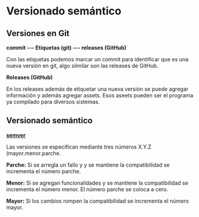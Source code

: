 # Versionado semántico

## Versiones en Git

**commit --- Etiquetas (git) --- releases (GitHub)**

Con las etiquetas podemos marcar un commit para identificar que es una nueva
versión en git, algo silmilar son las releases de GitHub.

**Releases (GitHub)**

En los releases además de etiquetar una nueva versión se puede agregar
información y además agregar assets. Esos aseets pueden ser el programa ya
compilado para diversos sistemas.

## Versionado semántico

[**semver**](https://semver.org/lang/es/)

Las versiones se especifican mediante tres números X.Y.Z (mayor.menor.parche.

**Parche:** Si se arregla un fallo y y se mantiene la compatibilidad se incrementa el número
parche.

**Menor:** Si se agregan funcionalidades y se mantiene la compatibilidad se incrementa el
número menor. El número parche se coloca a cero.

**Mayor:** Si los cambios rompen la compatibilidad se incrementa el número mayor.
